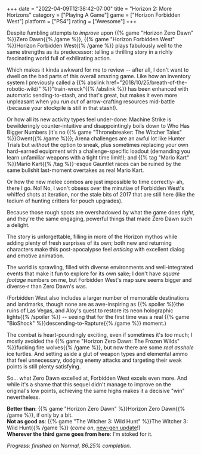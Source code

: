 +++
date = "2022-04-09T12:38:42-07:00"
title = "Horizon 2: More Horizons"
category = ["Playing A Game"]
game = ["Horizon Forbidden West"]
platform = ["PS4"]
rating = ["Awesome"]
+++

Despite fumbling attempts to <i>improve</i> upon {{% game "Horizon Zero Dawn" %}}Zero Dawn{{% /game %}}, {{% game "Horizon Forbidden West" %}}Horizon Forbidden West{{% /game %}} plays fabulously well to the same strengths as its predecessor: telling a thrilling story in a richly fascinating world full of exhilirating action.

Which makes it kinda awkward for me to review -- after all, I don't want to dwell on the bad parts of this overall amazing game.  Like how an inventory system I previously called a {{% abslink href="2018/10/25/breath-of-the-robotic-wild/" %}}"train-wreck"{{% /abslink %}} has been enhanced with automatic sending-to-stash, and that's great, but makes it even more unpleasant when you <i>run out</i> of arrow-crafting resources mid-battle (because your stockpile is still in that stash!).

Or how all its new activity types feel under-done: Machine Strike is bewilderingly counter-intuitive and disappointingly boils down to Who Has Bigger Numbers (it's no {{% game "Thronebreaker: The Witcher Tales" %}}Gwent{{% /game %}}); Arena challenges are an awful lot like Hunter Trials but <i>without</i> the option to sneak, plus sometimes replacing your own hard-earned equipment with a challenge-specific loadout (demanding you learn unfamiliar weapons with a tight time limit!); and {{% tag "Mario Kart" %}}Mario Kart{{% /tag %}}-esque Gauntlet races can be ruined by the same bullshit last-moment overtakes as real Mario Kart.

Or how the new melee combos are just impossible to time correctly- ah, there I go.  No!  No, I won't obsess over the minutiae of Forbidden West's whiffed shots at iteration, nor the stale bits of 2017 that are still here (like the tedium of hunting critters for pouch upgrades).

Because those rough spots are overshadowed by what the game does <i>right</i>, and they're the same engaging, powerful things that made Zero Dawn such a delight.

The story is unforgettable, filling in more of the Horizon mythos while adding plenty of fresh surprises of its own; both new and returning characters make this post-apocalypse feel <i>enticing</i> with excellent dialog and emotive animation.

The world is sprawling, filled with diverse environments and well-integrated events that make it fun to explore for its own sake; I don't have <i>square footage</i> numbers on me, but Forbidden West's map sure seems bigger and diverse-r than Zero Dawn's was.

(Forbidden West also includes a larger number of memorable destinations and landmarks, though none are as awe-inspiring as {{% spoiler %}}the ruins of Las Vegas, and Aloy's quest to restore its neon holographic lights{{% /spoiler %}} -- seeing that for the first time was a real {{% game "BioShock" %}}descending-to-Rapture{{% /game %}} moment.)

The combat is heart-poundingly exciting, even if sometimes it's <i>too</i> much; I mostly avoided the {{% game "Horizon Zero Dawn: The Frozen Wilds" %}}fucking fire wolves{{% /game %}}, but now there are some <i>real asshole</i> ice turtles.  And setting aside a glut of weapon types and elemental ammo that feel unnecessary, dodging enemy attacks and targeting their weak points is still plenty satisfying.

So... what Zero Dawn excelled at, Forbidden West excels even more.  And while it's a shame that this sequel didn't manage to improve on the original's low points, achieving the same highs makes it a decisive "win" nevertheless.

<b>Better than</b>: {{% game "Horizon Zero Dawn" %}}Horizon Zero Dawn{{% /game %}}, if only by a bit.  
<b>Not as good as</b>: {{% game "The Witcher 3: Wild Hunt" %}}The Witcher 3: Wild Hunt{{% /game %}} (<i>come on</i>, <a href="https://screenrant.com/witcher-3-next-gen-update-release-delay-ps5/">new-gen update</a>!)  
<b>Wherever the third game goes from here</b>: I'm stoked for it.

<i>Progress: finished on Normal, 86.25% completion.</i>
